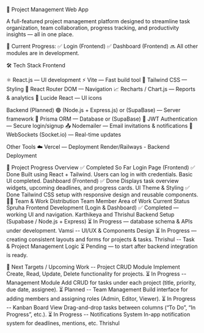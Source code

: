 🧩 Project Management Web App

A full-featured project management platform designed to streamline task organization, team collaboration, progress tracking, and productivity insights — all in one place.

🚧 Current Progress:
✅ Login (Frontend)
✅ Dashboard (Frontend)
🔜 All other modules are in development.

🛠️ Tech Stack
Frontend

⚛️ React.js — UI development
⚡ Vite — Fast build tool
🎨 Tailwind CSS — Styling
🧭 React Router DOM — Navigation
📈 Recharts / Chart.js — Reports & analytics
💬 Lucide React — UI icons

Backend (Planned)
🟢 (Node.js + Express.js) or (SupaBase) — Server framework
🍃 Prisma ORM — Database or (SupaBase)
🧠 JWT Authentication — Secure login/signup
📤 Nodemailer — Email invitations & notifications
📡 WebSockets (Socket.io) — Real-time updates

Other Tools
☁️ Vercel — Deployment
Render/Railways - Backend Deployment

🧭 Project Progress Overview
✅ Completed So Far
Login Page (Frontend)	✅ Done	Built using React + Tailwind. Users can log in with credentials. Basic UI completed.
Dashboard (Frontend)	✅ Done	Displays task overview widgets, upcoming deadlines, and progress cards.
UI Theme & Styling	✅ Done	Tailwind CSS setup with responsive design and reusable components.
👨‍💻 Team & Work Distribution
Team Member	Area of Work	Current Status
Spruha  Frontend Development (Login & Dashboard) ✅ Completed — working UI and navigation.
Karthikeya and Thrishul Backend Setup (Supabase / Node.js + Express)	⏳ In Progress — database schema & APIs under development.
Vamsi -- UI/UX & Components Design	⏳ In Progress — creating consistent layouts and forms for projects & tasks.
Thrishul --	Task & Project Management Logic	⏳ Pending — to start after backend integration is ready.

🎯 Next Targets / Upcoming Work
 -- Project CRUD Module	Implement Create, Read, Update, Delete functionality for projects.	⏳ In Progress
--  Management Module	Add CRUD for tasks under each project (title, priority, due date, assignee).	⏳ Planned
-- Team Management	Build interface for adding members and assigning roles (Admin, Editor, Viewer).	⏳ In Progress
-- Kanban Board View	Drag-and-drop tasks between columns (“To Do”, “In Progress”, etc.).	⏳ In Progress
--	Notifications System	In-app notification system for deadlines, mentions, etc.	Thrishul 

